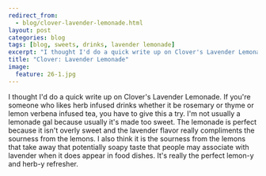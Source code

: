 ---redirect_from:   - blog/clover-lavender-lemonade.html
layout: post
categories: blog
tags: [blog, sweets, drinks, lavender lemonade]
excerpt: "I thought I'd do a quick write up on Clover's Lavender Lemonade. If you're someone who likes herb infused drinks whether it be rosemary or thyme or lemon verbena infused tea, you have to give this a try.  I'm not usually a lemonade gal because usually it's made too sweet."
title: "Clover: Lavender Lemonade"
image:
  feature: 26-1.jpg
---

I thought I'd do a quick write up on Clover's Lavender Lemonade. If you're someone who likes herb infused drinks whether it be rosemary or thyme or lemon verbena infused tea, you have to give this a try.  I'm not usually a lemonade gal because usually it's made too sweet.  The lemonade is perfect because it isn't overly sweet and the lavender flavor really compliments the sourness from the lemons.  I also think it is the sourness from the lemons that take away that potentially soapy taste that people may associate with lavender when it does appear in food dishes.  It's really the perfect lemon-y and herb-y refresher.